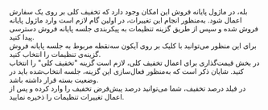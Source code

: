 <p>بله، در ماژول پایانه فروش این امکان وجود دارد که تخفیف کلی بر روی یک سفارش اعمال شود. به‌منظور انجام این تغییرات، در اولین گام لازم است وارد ماژول پایانه فروش شده و سپس از طریق گزینه تنظیمات به پیکربندی جلسه پایانه فروش دسترسی پیدا کنید.&nbsp;<br>برای این منظور می‌توانید با کلیک بر روی آیکون سه‌نقطه مربوط به جلسه پایانه فروش گزینه‌ی تنظیمات را انتخاب کنید.<br>در بخش قیمت‌گذاری برای اعمال تخفیف کلی، لازم است گزینه "تخفیف کلی" را انتخاب کنید. شایان ذکر است که به‌منظور فعال‌سازی این گزینه، جلسه انتخاب‌شده باید در وضعیت بسته قرار داشته باشد.<br>در فیلد درصد تخفیف، شما می‌توانید درصد پیش‌فرض تخفیف را وارد کرده و پس از اعمال تغییرات تنظیمات را ذخیره نمایید.</p>